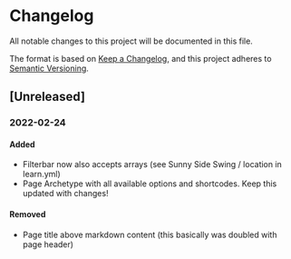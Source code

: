 # Changelog
All notable changes to this project will be documented in this file.

The format is based on [Keep a Changelog](https://keepachangelog.com/en/1.0.0/),
and this project adheres to [Semantic Versioning](https://semver.org/spec/v2.0.0.html).

## [Unreleased]

### 2022-02-24
#### Added
- Filterbar now also accepts arrays (see Sunny Side Swing / location in learn.yml)
- Page Archetype with all available options and shortcodes. Keep this updated with changes!

#### Removed
- Page title above markdown content (this basically was doubled with page header)